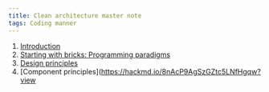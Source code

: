 ```yaml
---
title: Clean architecture master note
tags: Coding manner
---
```


1. [Introduction](https://hackmd.io/@gianghoangcotai/ByOoSTEBd?view)
2. [Starting with bricks: Programming paradigms](https://hackmd.io/rQ7ECdkKT6KBJA2Jjh4srg?view)
3. [Design principles](https://hackmd.io/BBL_z4zXSl62ESF-cYyhnQ?view)
4. [Component principles](https://hackmd.io/8nAcP9AgSzGZtc5LNfHgqw?view